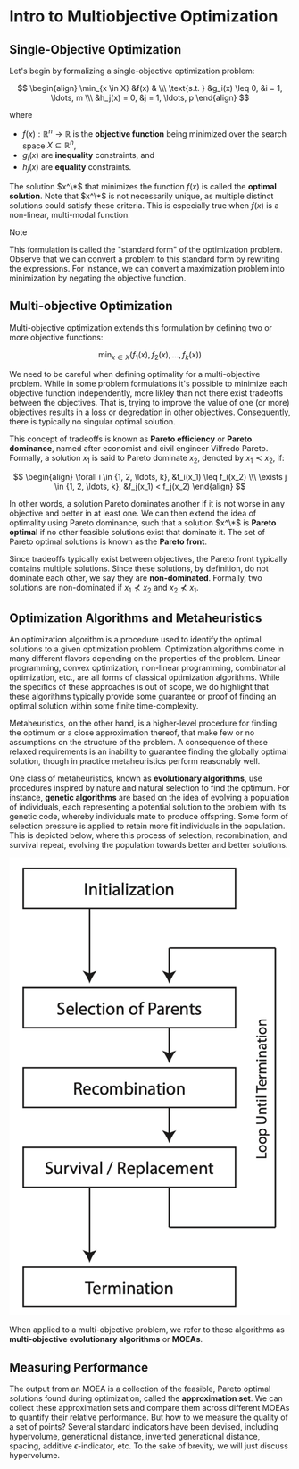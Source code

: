 # Intro to Multiobjective Optimization

## Single-Objective Optimization

Let's begin by formalizing a single-objective optimization problem:

$$
\begin{align}
\min_{x \in X} &f(x) & \\\
\text{s.t. } &g_i(x) \leq 0, &i = 1, \ldots, m \\\
&h_j(x) = 0, &j = 1, \ldots, p
\end{align}
$$

where

* $f(x): \mathbb{R}^n \rightarrow \mathbb{R}$ is the **objective function** being minimized over the search space $X \subseteq \mathbb{R}^n$,
* $g_i(x)$ are **inequality** constraints, and
* $h_j(x)$ are **equality** constraints.

The solution $x^\*$ that minimizes the function $f(x)$ is called the **optimal solution**.  Note that $x^\*$ is not
necessarily unique, as multiple distinct solutions could satisfy these criteria.  This is especially true when $f(x)$
is a non-linear, multi-modal function.

> [!NOTE]
> This formulation is called the "standard form" of the optimization problem.  Observe that we can convert a problem to this
> standard form by rewriting the expressions.  For instance, we can convert a maximization problem into minimization by
> negating the objective function.

## Multi-objective Optimization

Multi-objective optimization extends this formulation by defining two or more objective functions:

$$
\min_{x \in X} \left( f_1(x), f_2(x), \ldots, f_k(x) \right)
$$

We need to be careful when defining optimality for a multi-objective problem.  While in some problem formulations it's
possible to minimize each objective function independently, more likley than not there exist tradeoffs between the objectives.
That is, trying to improve the value of one (or more) objectives results in a loss or degredation in other objectives.
Consequently, there is typically no singular optimal solution.

This concept of tradeoffs is known as **Pareto efficiency** or **Pareto dominance**, named after economist and
civil engineer Vilfredo Pareto.  Formally, a solution $x_1$ is said to Pareto dominate $x_2$, denoted by $x_1 \prec x_2$, if:

$$
\begin{align}
\forall i \in {1, 2, \ldots, k}, &f_i(x_1) \leq f_i(x_2) \\\
\exists j \in {1, 2, \ldots, k}, &f_j(x_1) < f_j(x_2)
\end{align}
$$

In other words, a solution Pareto dominates another if it is not worse in any objective and better in at least one.  We can
then extend the idea of optimality using Pareto dominance, such that a solution $x^\*$ is **Pareto optimal** if no other
feasible solutions exist that dominate it.  The set of Pareto optimal solutions is known as the **Pareto front**.

Since tradeoffs typically exist between objectives, the Pareto front typically contains multiple solutions.  Since these
solutions, by definition, do not dominate each other, we say they are **non-dominated**.  Formally, two solutions are
non-dominated if $x_1 \nprec x_2$ and $x_2 \nprec x_1$.

## Optimization Algorithms and Metaheuristics

An optimization algorithm is a procedure used to identify the optimal solutions to a given optimization problem.  Optimization
algorithms come in many different flavors depending on the properties of the problem.  Linear programming, convex
optimization, non-linear programming, combinatorial optimization, etc., are all forms of classical optimization algorithms.
While the specifics of these approaches is out of scope, we do highlight that these algorithms typically provide some
guarantee or proof of finding an optimal solution within some finite time-complexity.

Metaheuristics, on the other hand, is a higher-level procedure for finding the optimum or a close approximation thereof,
that make few or no assumptions on the structure of the problem.  A consequence of these relaxed requirements is an
inability to guarantee finding the globally optimal solution, though in practice metaheuristics perform reasonably well.

One class of metaheuristics, known as **evolutionary algorithms**, use procedures inspired by nature and natural selection
to find the optimum.  For instance, **genetic algorithms** are based on the idea of evolving a population of individuals,
each representing a potential solution to the problem with its genetic code, whereby individuals mate to produce offspring.
Some form of selection pressure is applied to retain more fit individuals in the population.  This is depicted below, where
this process of selection, recombination, and survival repeat, evolving the population towards better and better solutions.

![Algorithm](imgs/algorithm.png)

When applied to a multi-objective problem, we refer to these algorithms as **multi-objective evolutionary algorithms**
or **MOEAs**.

## Measuring Performance

The output from an MOEA is a collection of the feasible, Pareto optimal solutions found during optimization, called the
**approximation set**.  We can collect these approximation sets and compare them across different MOEAs to quantify their
relative performance.  But how to we measure the quality of a set of points?  Several standard indicators have been devised,
including hypervolume, generational distance, inverted generational distance, spacing, additive $\epsilon$-indicator, etc.
To the sake of brevity, we will just discuss hypervolume.